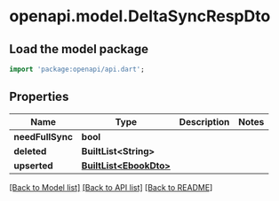 # openapi.model.DeltaSyncRespDto

## Load the model package
```dart
import 'package:openapi/api.dart';
```

## Properties
Name | Type | Description | Notes
------------ | ------------- | ------------- | -------------
**needFullSync** | **bool** |  | 
**deleted** | **BuiltList&lt;String&gt;** |  | 
**upserted** | [**BuiltList&lt;EbookDto&gt;**](EbookDto.md) |  | 

[[Back to Model list]](../README.md#documentation-for-models) [[Back to API list]](../README.md#documentation-for-api-endpoints) [[Back to README]](../README.md)


